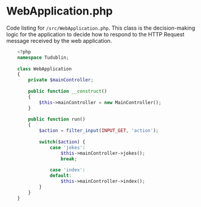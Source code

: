 
# WebApplication.php

Code listing for `/src/WebApplication.php`. This class is the decision-making logic for the application to decide how to respond to the HTTP Request message received by the web application.

```php
    <?php
    namespace Tudublin;
    
    class WebApplication
    {
        private $mainController;
    
        public function __construct()
        {
            $this->mainController = new MainController();
        }
    
        public function run()
        {
            $action = filter_input(INPUT_GET, 'action');
    
            switch($action) {
                case 'jokes':
                    $this->mainController->jokes();
                    break;
    
                case 'index':
                default:
                    $this->mainController->index();
            }
        }
    }
```

